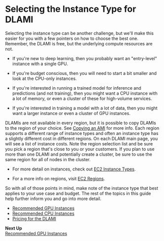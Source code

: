 # Selecting the Instance Type for DLAMI<a name="instance-select"></a>

 Selecting the instance type can be another challenge, but we'll make this easier for you with a few pointers on how to choose the best one\. Remember, the DLAMI is free, but the underlying compute resources are not\. 

+  If you're new to deep learning, then you probably want an "entry\-level" instance with a single GPU\.

+  If you're budget conscious, then you will need to start a bit smaller and look at the CPU\-only instances\. 

+  If you're interested in running a trained model for inference and predictions \(and not training\), then you might want a CPU instance with a lot of memory, or even a cluster of these for high\-volume services\. 

+  If you're interested in training a model with a lot of data, then you might want a larger instance or even a cluster of GPU instances\. 

 DLAMIs are not available in every region, but it is possible to copy DLAMIs to the region of your choice\. See [Copying an AMI](http://docs.aws.amazon.com/AWSEC2/latest/UserGuide/CopyingAMIs.html) for more info\. Each region supports a different range of instance types and often an instance type has a slightly different cost in different regions\. On each DLAMI main page, you will see a list of instance costs\. Note the region selection list and be sure you pick a region that's close to you or your customers\. If you plan to use more than one DLAMI and potentially create a cluster, be sure to use the same region for all of nodes in the cluster\. 

+ For more detail on instances, check out [EC2 Instance Types](https://aws.amazon.com/instance-types/)\.

+ For a more info on regions, visit [EC2 Regions](http://docs.aws.amazon.com/general/latest/gr/rande.html#ec2_region)\.

So with all of those points in mind, make note of the instance type that best applies to your use case and budget\. The rest of the topics in this guide help further inform you and go into more detail\. 


+ [Recommended GPU Instances](gpu.md)
+ [Recommended CPU Instances](cpu.md)
+ [Pricing for the DLAMI](pricing.md)

**Next Up**  
[Recommended GPU Instances](gpu.md)